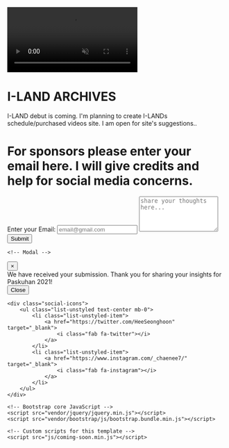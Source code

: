 
<!DOCTYPE html>
<html lang="en">

<head>

  <meta charset="utf-8">
  <meta name="viewport" content="width=device-width, initial-scale=1, shrink-to-fit=no">
  <meta name="description" content="">
  <meta name="author" content="">

  <title>ILAND ARCHIVE FILES</title>

  <!-- Bootstrap core CSS -->
  <link href="vendor/bootstrap/css/bootstrap.min.css" rel="stylesheet">

  <!-- Custom fonts for this template -->
  <link href="https://fonts.googleapis.com/css?family=Source+Sans+Pro:200,200i,300,300i,400,400i,600,600i,700,700i,900,900i" rel="stylesheet">
  <link href="https://fonts.googleapis.com/css?family=Merriweather:300,300i,400,400i,700,700i,900,900i" rel="stylesheet">
  <link href="vendor/fontawesome-free/css/all.min.css" rel="stylesheet" type="text/css">

  <!-- Custom styles for this template -->
  <link href="css/coming-soon.min.css" rel="stylesheet">
  <i class="fas fa-egg"></i>


</head>

<body>

  <div class="overlay"></div>
  <video playsinline="playsinline" autoplay="autoplay" muted="muted" loop="loop">
    <source src="mp4/ILANDTEASER.mp4" type="video/mp4">
  </video>

  <div class="masthead">
    <div class="masthead-bg"></div>
    <div class="container h-100">
      <div class="row h-100">
        <div class="col-12 my-auto text-white masthead-content">
                    <h1>I-LAND ARCHIVES</h1>
                    <p>I-LAND debut is coming. I'm planning to create I-LANDs schedule/purchased videos site. I am open for site's suggestions..</p>
                </div>
            </div>
        </div>
    </div>
    <div class="thoughts text-white">
        <h1 class="thoughts-header">For sponsors please enter your email here. I will give credits and help for social media concerns.</h1>
        <div class="form-group mb-0">
            <label for="">Enter your Email:</label>
            <input type="email" class="form-control mb-3 field" placeholder="email@gmail.com" aria-label="email@gmail.com" aria-describedby="submit-button">
            <textarea class="form-control mb-3 field" id="exampleFormControlTextarea1" rows="5" placeholder="share your thoughts here..."></textarea>
            <button type="button" name="button" class="btn submit" data-toggle="modal" data-target="#modalSubmitted">Submit</button>
        </div>
    </div>
    
    <!-- Modal -->
  <div class="modal fade" id="modalSubmitted" tabindex="-1" role="dialog" aria-labelledby="modalSubmittedLabel" aria-hidden="true">
    <div class="modal-dialog modal-dialog-centered" role="document">
      <div class="modal-content">
        <div class="modal-header">
          <button type="button" class="close" data-dismiss="modal" aria-label="Close">
            <span aria-hidden="true">&times;</span>
          </button>
        </div>
        <div class="modal-body">
          We have received your submission. Thank you for sharing your insights for Paskuhan 2021!
        </div>
        <div class="modal-footer">
          <button type="button" class="btn btn-secondary" data-dismiss="modal">Close</button>
        </div>
      </div>
    </div>
  </div>

    <div class="social-icons">
        <ul class="list-unstyled text-center mb-0">
            <li class="list-unstyled-item">
                <a href="https://twitter.com/HeeSeonghoon" target="_blank">
                    <i class="fab fa-twitter"></i>
                </a>
            </li>
            <li class="list-unstyled-item">
                <a href="https://www.instagram.com/_chaenee7/" target="_blank">
                    <i class="fab fa-instagram"></i>
                </a>
            </li>
        </ul>
    </div>

    <!-- Bootstrap core JavaScript -->
    <script src="vendor/jquery/jquery.min.js"></script>
    <script src="vendor/bootstrap/js/bootstrap.bundle.min.js"></script>

    <!-- Custom scripts for this template -->
    <script src="js/coming-soon.min.js"></script>

</body>

</html>